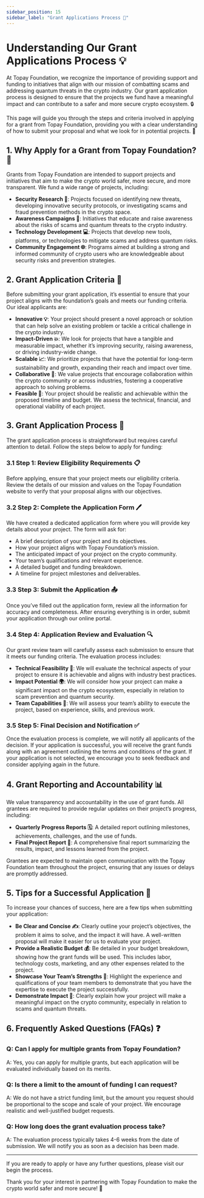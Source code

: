 ```yaml
---
sidebar_position: 15
sidebar_label: "Grant Applications Process 📜"
---
```


# **Understanding Our Grant Applications Process 💡**

At Topay Foundation, we recognize the importance of providing support and funding to initiatives that align with our mission of combatting scams and addressing quantum threats in the crypto industry. Our grant application process is designed to ensure that the projects we fund have a meaningful impact and can contribute to a safer and more secure crypto ecosystem. 🔒

This page will guide you through the steps and criteria involved in applying for a grant from Topay Foundation, providing you with a clear understanding of how to submit your proposal and what we look for in potential projects. 📑

## 1. **Why Apply for a Grant from Topay Foundation? 🤔**

Grants from Topay Foundation are intended to support projects and initiatives that aim to make the crypto world safer, more secure, and more transparent. We fund a wide range of projects, including:

- **Security Research 🔐**: Projects focused on identifying new threats, developing innovative security protocols, or investigating scams and fraud prevention methods in the crypto space.
- **Awareness Campaigns 📢**: Initiatives that educate and raise awareness about the risks of scams and quantum threats to the crypto industry.
- **Technology Development 💻**: Projects that develop new tools, platforms, or technologies to mitigate scams and address quantum risks.
- **Community Engagement 🌐**: Programs aimed at building a strong and informed community of crypto users who are knowledgeable about security risks and prevention strategies.

## 2. **Grant Application Criteria 🎯**

Before submitting your grant application, it’s essential to ensure that your project aligns with the foundation’s goals and meets our funding criteria. Our ideal applicants are:

- **Innovative 💡**: Your project should present a novel approach or solution that can help solve an existing problem or tackle a critical challenge in the crypto industry.
- **Impact-Driven 💥**: We look for projects that have a tangible and measurable impact, whether it’s improving security, raising awareness, or driving industry-wide change.
- **Scalable 📈**: We prioritize projects that have the potential for long-term sustainability and growth, expanding their reach and impact over time.
- **Collaborative 🤝**: We value projects that encourage collaboration within the crypto community or across industries, fostering a cooperative approach to solving problems.
- **Feasible 💪**: Your project should be realistic and achievable within the proposed timeline and budget. We assess the technical, financial, and operational viability of each project.

## 3. **Grant Application Process 📝**

The grant application process is straightforward but requires careful attention to detail. Follow the steps below to apply for funding:

### 3.1 **Step 1: Review Eligibility Requirements 📋**

Before applying, ensure that your project meets our eligibility criteria. Review the details of our mission and values on the Topay Foundation website to verify that your proposal aligns with our objectives.

### 3.2 **Step 2: Complete the Application Form 🖊️**

We have created a dedicated application form where you will provide key details about your project. The form will ask for:

- A brief description of your project and its objectives.
- How your project aligns with Topay Foundation’s mission.
- The anticipated impact of your project on the crypto community.
- Your team’s qualifications and relevant experience.
- A detailed budget and funding breakdown.
- A timeline for project milestones and deliverables.

### 3.3 **Step 3: Submit the Application 📤**

Once you’ve filled out the application form, review all the information for accuracy and completeness. After ensuring everything is in order, submit your application through our online portal.

### 3.4 **Step 4: Application Review and Evaluation 🔍**

Our grant review team will carefully assess each submission to ensure that it meets our funding criteria. The evaluation process includes:

- **Technical Feasibility 🔧**: We will evaluate the technical aspects of your project to ensure it is achievable and aligns with industry best practices.
- **Impact Potential 🌍**: We will consider how your project can make a significant impact on the crypto ecosystem, especially in relation to scam prevention and quantum security.
- **Team Capabilities 🧠**: We will assess your team’s ability to execute the project, based on experience, skills, and previous work.

### 3.5 **Step 5: Final Decision and Notification ✅**

Once the evaluation process is complete, we will notify all applicants of the decision. If your application is successful, you will receive the grant funds along with an agreement outlining the terms and conditions of the grant. If your application is not selected, we encourage you to seek feedback and consider applying again in the future.

## 4. **Grant Reporting and Accountability 📊**

We value transparency and accountability in the use of grant funds. All grantees are required to provide regular updates on their project’s progress, including:

- **Quarterly Progress Reports 🗓️**: A detailed report outlining milestones, achievements, challenges, and the use of funds.
- **Final Project Report 📝**: A comprehensive final report summarizing the results, impact, and lessons learned from the project.

Grantees are expected to maintain open communication with the Topay Foundation team throughout the project, ensuring that any issues or delays are promptly addressed.

## 5. **Tips for a Successful Application 🌟**

To increase your chances of success, here are a few tips when submitting your application:

- **Be Clear and Concise ✍️**: Clearly outline your project’s objectives, the problem it aims to solve, and the impact it will have. A well-written proposal will make it easier for us to evaluate your project.
- **Provide a Realistic Budget 💰**: Be detailed in your budget breakdown, showing how the grant funds will be used. This includes labor, technology costs, marketing, and any other expenses related to the project.
- **Showcase Your Team’s Strengths 👥**: Highlight the experience and qualifications of your team members to demonstrate that you have the expertise to execute the project successfully.
- **Demonstrate Impact 🌟**: Clearly explain how your project will make a meaningful impact on the crypto community, especially in relation to scams and quantum threats.

## 6. **Frequently Asked Questions (FAQs) ❓**

### Q: Can I apply for multiple grants from Topay Foundation?

A: Yes, you can apply for multiple grants, but each application will be evaluated individually based on its merits.

### Q: Is there a limit to the amount of funding I can request?

A: We do not have a strict funding limit, but the amount you request should be proportional to the scope and scale of your project. We encourage realistic and well-justified budget requests.

### Q: How long does the grant evaluation process take?

A: The evaluation process typically takes 4-6 weeks from the date of submission. We will notify you as soon as a decision has been made.

---

If you are ready to apply or have any further questions, please visit our  begin the process.

Thank you for your interest in partnering with Topay Foundation to make the crypto world safer and more secure! 🚀
